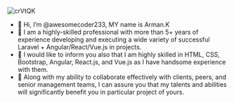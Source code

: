 ![crVtQK](https://user-images.githubusercontent.com/84199646/132016912-7aea2495-11c4-4a7b-92fd-3fc0dc18e0ea.jpg)

- 👋 Hi, I’m @awesomecoder233, MY name is Arman.K
- 👀 I am a highly-skilled professional with more than 5+ years of experience developing and executing a wide variety of successful Laravel + Angular/React/Vue.js in projects.
- 🌱 I would like to inform you also that I am highly skilled in HTML, CSS, Bootstrap, Angular, React.js, and Vue.js  as I have handsome experience with them.
- 💞️ Along with my ability to collaborate effectively with clients, peers, and senior management teams, I can assure you that my talents and abilities will significantly benefit you in particular project of yours.
<!---
awesomecoder233/awesomecoder233 is a ✨ special ✨ repository because its `README.md` (this file) appears on your GitHub profile.
You can click the Preview link to take a look at your changes.
--->
